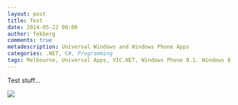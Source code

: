 ```yaml
---
layout: post
title: Test
date: 2014-05-22 00:00
author: fekberg
comments: true
metadescription: Universal Windows and Windows Phone Apps
categories: .NET, C#, Programming
tags: Melbourne, Universal Apps, VIC.NET, Windows Phone 8.1. Windows 8.1
---
```

Test stuff...

<img src="http://fekberg.blob.core.windows.net/fekberg-snow/uploads/4.png" />